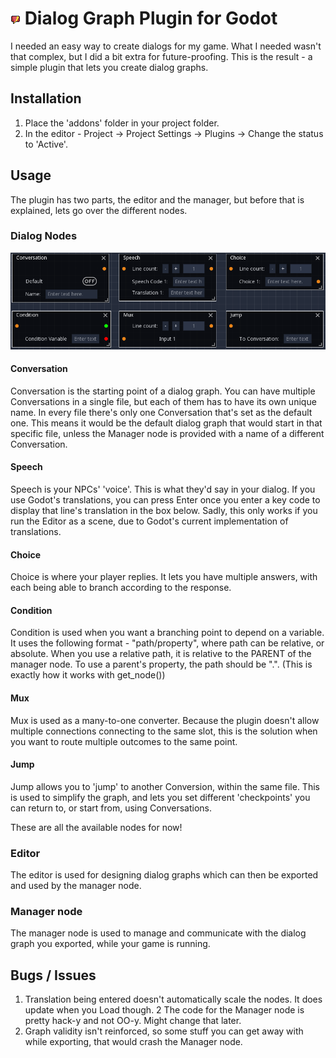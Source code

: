 # [![Plugin icon](/addons/dialog_graph/icon.png)](https://github.com/ejnij/Godot-DialogGraphPlugin) Dialog Graph Plugin for Godot
I needed an easy way to create dialogs for my game. What I needed wasn't that complex, but I did a bit extra for future-proofing.
This is the result - a simple plugin that lets you create dialog graphs.

## Installation
1) Place the 'addons' folder in your project folder.
2) In the editor - Project -> Project Settings -> Plugins -> Change the status to 'Active'.

## Usage
The plugin has two parts, the editor and the manager, but before that is explained, lets go over the different nodes.
### Dialog Nodes
[![Plugin icon](/nodes.png)](https://raw.githubusercontent.com/ejnij/Godot-DialogGraphPlugin/master/nodes.png)
#### Conversation
Conversation is the starting point of a dialog graph. You can have multiple Conversations in a single file, but each of them has to have its own unique name.
In every file there's only one Conversation that's set as the default one. This means it would be the default dialog graph that would start in that specific file, unless the Manager node is provided with a name of a different Conversation.
#### Speech
Speech is your NPCs' 'voice'. This is what they'd say in your dialog. If you use Godot's translations, you can press Enter once you enter a key code to display that line's translation in the box below. Sadly, this only works if you run the Editor as a scene, due to Godot's current implementation of translations.
#### Choice
Choice is where your player replies. It lets you have multiple answers, with each being able to branch according to the response.
#### Condition
Condition is used when you want a branching point to depend on a variable. It uses the following format - "path/property", where path can be relative, or absolute. When you use a relative path, it is relative to the PARENT of the manager node.
To use a parent's property, the path should be ".". (This is exactly how it works with get_node())
#### Mux
Mux is used as a many-to-one converter. Because the plugin doesn't allow multiple connections connecting to the same slot, this is the solution when you want to route multiple outcomes to the same point.
#### Jump
Jump allows you to 'jump' to another Conversion, within the same file. This is used to simplify the graph, and lets you set different 'checkpoints' you can return to, or start from, using Conversations.

These are all the available nodes for now!

### Editor
The editor is used for designing dialog graphs which can then be exported and used by the manager node.

### Manager node
The manager node is used to manage and communicate with the dialog graph you exported, while your game is running.

## Bugs / Issues

1. Translation being entered doesn't automatically scale the nodes. It does update when you Load though.
2 The code for the Manager node is pretty hack-y and not OO-y. Might change that later.
3. Graph validity isn't reinforced, so some stuff you can get away with while exporting, that would crash the Manager node.
